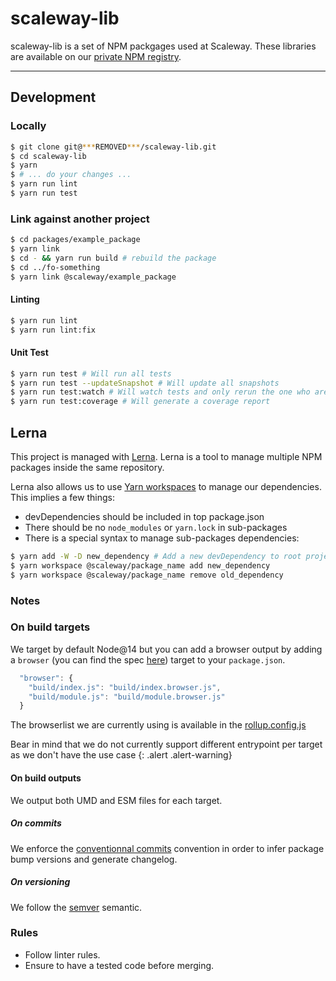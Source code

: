 # scaleway-lib

scaleway-lib is a set of NPM packgages used at Scaleway. These libraries are available on our [private NPM registry](https://***REMOVED***).

---

## Development

### Locally

```bash
$ git clone git@***REMOVED***/scaleway-lib.git
$ cd scaleway-lib
$ yarn
$ # ... do your changes ...
$ yarn run lint
$ yarn run test
```

### Link against another project

```bash
$ cd packages/example_package
$ yarn link
$ cd - && yarn run build # rebuild the package
$ cd ../fo-something
$ yarn link @scaleway/example_package
```

#### Linting

```bash
$ yarn run lint
$ yarn run lint:fix
```

#### Unit Test

```bash
$ yarn run test # Will run all tests
$ yarn run test --updateSnapshot # Will update all snapshots
$ yarn run test:watch # Will watch tests and only rerun the one who are modified
$ yarn run test:coverage # Will generate a coverage report
```

## Lerna

This project is managed with [Lerna](https://lerna.js.org). Lerna is a tool to manage multiple NPM packages inside the same repository.

Lerna also allows us to use [Yarn workspaces](https://classic.yarnpkg.com/en/docs/workspaces/) to manage our dependencies. This implies a few things:

- devDependencies should be included in top package.json
- There should be no `node_modules` or `yarn.lock` in sub-packages
- There is a special syntax to manage sub-packages dependencies:

```bash
$ yarn add -W -D new_dependency # Add a new devDependency to root project
$ yarn workspace @scaleway/package_name add new_dependency
$ yarn workspace @scaleway/package_name remove old_dependency
```

### Notes

### On build targets

We target by default Node@14 but you can add a browser output by adding a `browser` (you can find the spec [here](https://github.com/defunctzombie/package-browser-field-spec)) target to your `package.json`.

```js
  "browser": {
    "build/index.js": "build/index.browser.js",
    "build/module.js": "build/module.browser.js"
  }
```

The browserlist we are currently using is available in the [rollup.config.js](./rollup.config.js)

Bear in mind that we do not currently support different entrypoint per target as we don't have the use case
{: .alert .alert-warning}

#### On build outputs

We output both UMD and ESM files for each target.

##### On commits

We enforce the [conventionnal commits](https://www.conventionalcommits.org) convention in order to infer package bump versions and generate changelog.

##### On versioning

We follow the [semver](http://semver.org/) semantic.

### Rules

- Follow linter rules.
- Ensure to have a tested code before merging.
